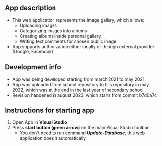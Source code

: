 ## App description

- This web application represents the image gallery, which allows:
    - Uploading images
    - Categorizing images into albums
    - Creating albums inside personal gallery
    - Writing text comments for chosen public image
- App supports authorization either locally or through external provider (Google, Facebook)

## Development info

- App was being developed starting from march 2021 to may 2021
- App was uploaded from school repository to this repository in may 2022, which was at the end in the last year of secondary school
- Revision happened in august 2023, which starts from commit [b7d0a7c](https://github.com/JanDostal/spsse-web-image-gallery/commit/b7d0a7cd748406e88fedb4b79ed37652469567a1)

## Instructions for starting app

1. Open App in **Visual Studio**
2. Press **start button (green arrow)** on the main Visual Studio toolbar
    - You don't need to run command ***Update-Database***, this web application does it automatically
